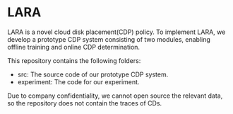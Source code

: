 # LARA

LARA is a novel cloud disk placement(CDP) policy. To implement LARA, we develop a prototype CDP system consisting of two modules, enabling offline training and online CDP determination.

This repository contains the following folders:

- src: The source code of our prototype CDP system.
- experiment: The code for our experiment.

Due to company confidentiality, we cannot open source the relevant data, so the repository does not contain the traces of CDs.